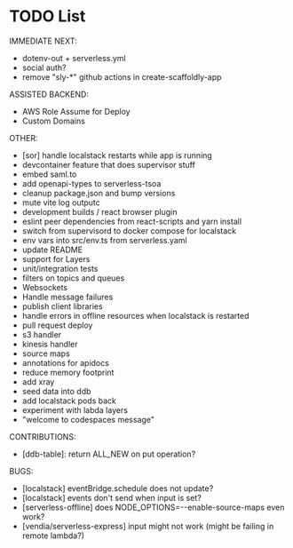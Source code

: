 # TODO List

IMMEDIATE NEXT:

- dotenv-out + serverless.yml
- social auth?
- remove "sly-\*" github actions in create-scaffoldly-app

ASSISTED BACKEND:

- AWS Role Assume for Deploy
- Custom Domains

OTHER:

- [sor] handle localstack restarts while app is running
- devcontainer feature that does supervisor stuff
- embed saml.to
- add openapi-types to serverless-tsoa
- cleanup package.json and bump versions
- mute vite log outputc
- development builds / react browser plugin
- eslint peer dependencies from react-scripts and yarn install
- switch from supervisord to docker compose for localstack
- env vars into src/env.ts from serverless.yaml
- update README
- support for Layers
- unit/integration tests
- filters on topics and queues
- Websockets
- Handle message failures
- publish client libraries
- handle errors in offline resources when localstack is restarted
- pull request deploy
- s3 handler
- kinesis handler
- source maps
- annotations for apidocs
- reduce memory footprint
- add xray
- seed data into ddb
- add localstack pods back
- experiment with labda layers
- "welcome to codespaces message"

CONTRIBUTIONS:

- [ddb-table]: return ALL_NEW on put operation?

BUGS:

- [localstack] eventBridge.schedule does not update?
- [localstack] events don't send when input is set?
- [serverless-offline] does NODE_OPTIONS=--enable-source-maps even work?
- [vendia/serverless-express] input might not work (might be failing in remote lambda?)
